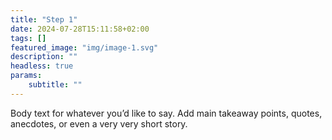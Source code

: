 ```yaml
---
title: "Step 1"
date: 2024-07-28T15:11:58+02:00
tags: []
featured_image: "img/image-1.svg"
description: ""
headless: true
params:
    subtitle: ""
---
```


Body text for whatever you’d like to say. Add main takeaway points, quotes, anecdotes, or even a very very short story. 